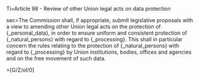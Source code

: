 Ti=Article 98 - Review of other Union legal acts on data protection

sec=The Commission shall, if appropriate, submit legislative proposals with a view to amending other Union legal acts on the protection of {_personal_data}, in order to ensure uniform and consistent protection of {_natural_persons} with regard to {_processing}. This shall in particular concern the rules relating to the protection of {_natural_persons} with regard to {_processing} by Union institutions, bodies, offices and agencies and on the free movement of such data.

=[G/Z/ol/0]
